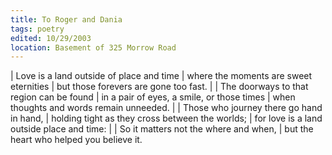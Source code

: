 ```yaml
---
title: To Roger and Dania
tags: poetry
edited: 10/29/2003
location: Basement of 325 Morrow Road
---
```


| Love is a land outside of place and time
| where the moments are sweet eternities
| but those forevers are gone too fast.
|
| The doorways to that region can be found
| in a pair of eyes, a smile, or those times
| when thoughts and words remain unneeded.
|
| Those who journey there go hand in hand,
| holding tight as they cross between the worlds;
| for love is a land outside place and time:
|
| So it matters not the where and when,
| but the heart who helped you believe it.
